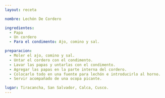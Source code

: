 ```yaml
---
layout: receta

nombre: Lechón De Cordero

ingredientes:
  - Papa
  - Un cordero
  - Para el condimento: Ajo, comino y sal.

preparacion:
  - Moler el ajo, comino y sal.
  - Untar el cordero con el condimento.
  - Lavar las papas y untarlas con el condimento.
  - Agregar las papas en la parte interna del cordero.
  - Colocarlo todo en una fuente para lechón e introducirlo al horno.
  - Servir acompañado de una ocopa picante.

lugar: Tiracancha, San Salvador, Calca, Cusco. 
---
```

